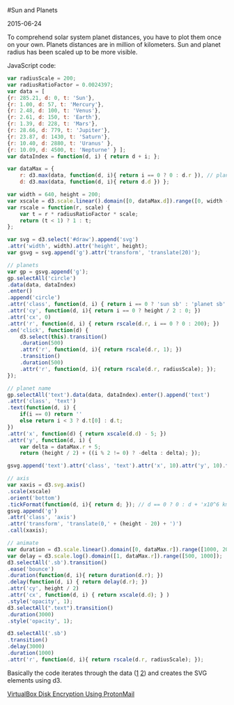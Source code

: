#Sun and Planets

2015-06-24

<!--- tags: javascript d3 -->

To comprehend solar system planet distances, you have to plot them once on your own. Planets distances are in million of kilometers. Sun and planet radius has been scaled up to be more visible.

<div id="draw"></div>
<script src="https://cdnjs.cloudflare.com/ajax/libs/d3/3.5.5/d3.min.js"></script>
<style>
    .sb {
        stroke: #444444;
    }
    .sun {
        fill: #FFFF88;
    }
    .planet {
        fill: #C3D9FF;
        opacity: 0;
    }
    circle.planet:hover {
        fill: #C79810;
    }
    .text {
        font-size: 8px;
        fill: gray;
        opacity: 0;
        /* text-anchor: middle */
    }
    .axis path,
    .axis line {
        fill: none;
        stroke: gray;
        shape-rendering: crispEdges;
    }
    .axis text {
        fill: gray;
        font-family: sans-serif;
        font-size: 8px;
    }    
</style>
<script>
madebits.defer([[null, 'd3']], function (){

var radiusScale = 200;
var radiusRatioFactor = 0.0024397;
var data = [  
{r: 285.21, d: 0, t: 'Sun'},
{r: 1.00, d: 57, t: 'Mercury'}, 
{r: 2.48, d: 100, t: 'Venus'}, 
{r: 2.61, d: 150, t: 'Earth'}, 
{r: 1.39, d: 228, t: 'Mars'}, 
{r: 28.66, d: 779, t: 'Jupiter'}, 
{r: 23.87, d: 1430, t: 'Saturn'},
{r: 10.40, d: 2880, t: 'Uranus' }, 
{r: 10.09, d: 4500, t: 'Nepturne' } ];
var dataIndex = function(d, i) { return d + i; };

var dataMax = { 
    r: d3.max(data, function(d, i){ return i == 0 ? 0 : d.r }), // plannet r
    d: d3.max(data, function(d, i){ return d.d }) };

var width = 640, height = 200;
var xscale = d3.scale.linear().domain([0, dataMax.d]).range([0, width - 100]);
var rscale = function(r, scale) { 
    var t = r * radiusRatioFactor * scale; 
    return (t < 1) ? 1 : t; 
};

var svg = d3.select('#draw').append('svg')
.attr('width', width).attr('height', height);
var gsvg = svg.append('g').attr('transform', 'translate(20)');

// planets
var gp = gsvg.append('g');
gp.selectAll('circle')
.data(data, dataIndex)
.enter()
.append('circle')
.attr('class', function(d, i) { return i == 0 ? 'sun sb' : 'planet sb' })
.attr('cy', function(d, i){ return i == 0 ? height / 2 : 0; })
.attr('cx', 0)
.attr('r', function(d, i) { return rscale(d.r, i == 0 ? 0 : 200); })
.on('click', function(d) {
    d3.select(this).transition()
    .duration(500)
    .attr('r', function(d, i){ return rscale(d.r, 1); })
    .transition()
    .duration(500)
    .attr('r', function(d, i){ return rscale(d.r, radiusScale); });
});

// planet name
gp.selectAll('text').data(data, dataIndex).enter().append('text')
.attr('class', 'text')
.text(function(d, i) {
    if(i == 0) return '' 
    else return i < 3 ? d.t[0] : d.t; 
})
.attr('x', function(d) { return xscale(d.d) - 5; })
.attr('y', function(d, i) { 
    var delta = dataMax.r + 5;
    return (height / 2) + ((i % 2 != 0) ? -delta : delta); });

gsvg.append('text').attr('class', 'text').attr('x', 10).attr('y', 10).text('Sun, planets ' + radiusScale +'x');

// axis
var xaxis = d3.svg.axis()
.scale(xscale)
.orient('bottom')
.tickFormat(function(d, i){ return d; }); // d == 0 ? 0 : d + 'x10^6 km'; });
gsvg.append('g')
.attr('class', 'axis')
.attr('transform', 'translate(0,' + (height - 20) + ')')
.call(xaxis);

// animate
var duration = d3.scale.linear().domain([0, dataMax.r]).range([1000, 2000]);
var delay = d3.scale.log().domain([1, dataMax.r]).range([500, 1000]);
d3.selectAll('.sb').transition()
.ease('bounce')
.duration(function(d, i){ return duration(d.r); })
.delay(function(d, i) { return delay(d.r); })
.attr('cy', height / 2)
.attr('cx', function(d, i) { return xscale(d.d); } )
.style('opacity', 1);
d3.selectAll(".text").transition()
.duration(3000)
.style('opacity', 1);

d3.selectAll('.sb')
.transition()
.delay(3000)
.duration(1000)
.attr('r', function(d, i){ return rscale(d.r, radiusScale); });

});
</script>

JavaScript code:

```javascript
var radiusScale = 200;
var radiusRatioFactor = 0.0024397;
var data = [  
{r: 285.21, d: 0, t: 'Sun'},
{r: 1.00, d: 57, t: 'Mercury'}, 
{r: 2.48, d: 100, t: 'Venus'}, 
{r: 2.61, d: 150, t: 'Earth'}, 
{r: 1.39, d: 228, t: 'Mars'}, 
{r: 28.66, d: 779, t: 'Jupiter'}, 
{r: 23.87, d: 1430, t: 'Saturn'},
{r: 10.40, d: 2880, t: 'Uranus' }, 
{r: 10.09, d: 4500, t: 'Nepturne' } ];
var dataIndex = function(d, i) { return d + i; };

var dataMax = { 
    r: d3.max(data, function(d, i){ return i == 0 ? 0 : d.r }), // plannet r
    d: d3.max(data, function(d, i){ return d.d }) };

var width = 640, height = 200;
var xscale = d3.scale.linear().domain([0, dataMax.d]).range([0, width - 100]);
var rscale = function(r, scale) { 
    var t = r * radiusRatioFactor * scale; 
    return (t < 1) ? 1 : t; 
};

var svg = d3.select('#draw').append('svg')
.attr('width', width).attr('height', height);
var gsvg = svg.append('g').attr('transform', 'translate(20)');

// planets
var gp = gsvg.append('g');
gp.selectAll('circle')
.data(data, dataIndex)
.enter()
.append('circle')
.attr('class', function(d, i) { return i == 0 ? 'sun sb' : 'planet sb' })
.attr('cy', function(d, i){ return i == 0 ? height / 2 : 0; })
.attr('cx', 0)
.attr('r', function(d, i) { return rscale(d.r, i == 0 ? 0 : 200); })
.on('click', function(d) {
    d3.select(this).transition()
    .duration(500)
    .attr('r', function(d, i){ return rscale(d.r, 1); })
    .transition()
    .duration(500)
    .attr('r', function(d, i){ return rscale(d.r, radiusScale); });
});

// planet name
gp.selectAll('text').data(data, dataIndex).enter().append('text')
.attr('class', 'text')
.text(function(d, i) {
    if(i == 0) return '' 
    else return i < 3 ? d.t[0] : d.t; 
})
.attr('x', function(d) { return xscale(d.d) - 5; })
.attr('y', function(d, i) { 
    var delta = dataMax.r + 5;
    return (height / 2) + ((i % 2 != 0) ? -delta : delta); });

gsvg.append('text').attr('class', 'text').attr('x', 10).attr('y', 10).text('Sun, planets ' + radiusScale +'x');

// axis
var xaxis = d3.svg.axis()
.scale(xscale)
.orient('bottom')
.tickFormat(function(d, i){ return d; }); // d == 0 ? 0 : d + 'x10^6 km'; });
gsvg.append('g')
.attr('class', 'axis')
.attr('transform', 'translate(0,' + (height - 20) + ')')
.call(xaxis);

// animate
var duration = d3.scale.linear().domain([0, dataMax.r]).range([1000, 2000]);
var delay = d3.scale.log().domain([1, dataMax.r]).range([500, 1000]);
d3.selectAll('.sb').transition()
.ease('bounce')
.duration(function(d, i){ return duration(d.r); })
.delay(function(d, i) { return delay(d.r); })
.attr('cy', height / 2)
.attr('cx', function(d, i) { return xscale(d.d); } )
.style('opacity', 1);
d3.selectAll(".text").transition()
.duration(3000)
.style('opacity', 1);

d3.selectAll('.sb')
.transition()
.delay(3000)
.duration(1000)
.attr('r', function(d, i){ return rscale(d.r, radiusScale); });
```

Basically the code iterates through the data ([1](https://solarsystem.nasa.gov/planets/) [2](http://www.universetoday.com/15462/how-far-are-the-planets-from-the-sun/)) and creates the SVG elements using d3.

<ins class='nfooter'><a rel='prev' id='fprev' href='#blog/2015/2015-07-17-VirtualBox-Disk-Encryption.md'>VirtualBox Disk Encryption</a> <a rel='next' id='fnext' href='#blog/2015/2015-06-21-Using-ProtonMail.md'>Using ProtonMail</a></ins>
